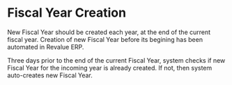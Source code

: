 # Fiscal Year Creation

New Fiscal Year should be created each year, at the end of the current fiscal year. Creation of new Fiscal Year before its begining has been automated in Revalue ERP.

Three days prior to the end of the current Fiscal Year, system checks if new Fiscal Year for the incoming year is already created. If not, then system auto-creates new Fiscal Year.